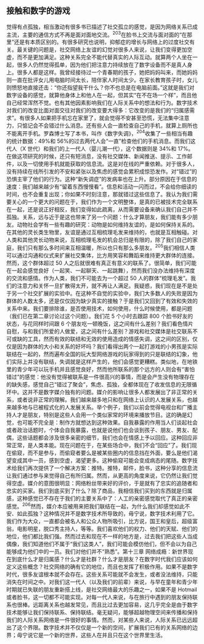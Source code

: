 ## 接触和数字的游戏

觉得有点孤独，相当激动有很多书已描述了社交孤立的感觉，是因为网络关系已成主流，主要的通信方式不再是面对面地交流。<sup>203</sup>在脸书上交流与面对面的“在那里”还是有本质区别的。有很多研究也说明，抑郁症的增长与网络上的过度社交有关。最关键的问题是，社交网络上友谊的幻觉对很多人来说，让我们变得更加空虚，而不是更加满足。这种关系完全不能代替真实的人际互动。就算两个人坐在一起，很多人仍然觉得孤单，因为他们把注意力持续放在了数字设备而不是真人身上。很多人都是这样。我曾经接待过一个青春期的孩子，她把妈妈叫来，而她妈妈则一直在批评女儿用电脑时间太长，陪伴家人时间太少。在家长教育孩子时，女儿则愤怒地直接还击：“你还指望我干什么？你不也总是在电脑前面。”这就是我们对数字设备的感觉，就算他身体上和他人在一起，但其实“在不在场一个样”，而且他自己经常浑然不觉。也有其他因素影响我们在人际关系中的想法和行为。数字技术对我们的改变比面对面交往对我们的改变要大得多：它改变的是我们的“归属感需求”。有很多人如果把手机忘在家里了，就会觉得不安甚至恐慌，无法集中注意力，只惦记会不会错过什么消息。还有些人会一直检查自己的手机，就算上厕所也不能离开手机。罗森博士写了本书，叫作《数字失调》，<sup>204</sup>收集了一些相当有趣的统计数据：49%和 56%的过去两代人会“一直”检查他们的手机消息。而我们这代人（X 世代）和我们的上一代人（婴儿潮一代），这个数据则是 34%和 17%。在做这项研究的时候，还只有短消息，没有社交媒体、新闻推送、提示、工作邮件，以及一切使用手机就能获取的信息流。这是对在线的严重依赖。对于很多人，没有持续在线所引发的不安和紧张以及焦虑的感觉会累积成惊恐发作。对“错过”的恐惧主宰了他们的行为。这种“新失调症”的发病率也在上升。部分原因在于信息的速度：我们越来越少有“留着东西慢慢看”。信息和活动一闪而过，不会给你细读的时间，也不会重复出现；你如果不时刻注意，那就错过这些信息了。我认为我们需要关心的一个更大的问题在于，我们作为一个文明整体，是真的已被技术完全联系在一起，还是说正好相反，我们变得如此疏离，从而需要设备来确认我们自己并不孤独。关系，远与近于是这也带来了另一个问题：什么才算朋友，我们能有多少朋友。动物社会学有一些有趣的研究：动物是如何维持友谊的，是如何保持关系的。在其他的灵长类生物里，友谊是通过互相梳理毛发来维持的，也就是互相触碰。对人类和其他灵长动物来说，互相梳理毛发的机会总归是有限的，除了我们自己的家庭，我们只有那么多时间来互相温暖，所以也只有那么多朋友。<sup>205</sup>我们相信人类可以通过沟通和仪式来扩展社交集体，比方用笑容和舞蹈来维持更大群体的连接。然而，这个群体超过 50 人之后就很难有真正有意义的联系了。很简单，我们可能在一起会感觉良好（一起笑、一起聊天、一起跳舞），然而我们没办法维持有深度的交流和感情。作为人类，我们不可能去为一个超过 50 人的群体“梳理毛发”。我们的注意力和关怀一旦扩散得太开，就不再让人满足。我疑惑，我们现在是不是处于另一个社交扩展的实验中。在这种不自觉的实验中，我们大多数人的失败是因为群体的人数太多，还是仅仅因为缺少真实的接触？于是我们又回到了有效和失效的关系中来。我们要排除谁，是否使用技术，如何使用，什么时候使用，都是问题（我们已在第二章讨论过这个问题）。我们花 5 个小时去跟踪 800 个脸书好友的状态，与花同样时间跟 6 个朋友吃一顿晚饭，这之间有什么差别？我们看色情片自慰，与和我们所爱的人做爱，这之间有什么差别？游戏和社交媒体是社交联系不可或缺的工具，然而有效的联结和无效的使用造成的情感失调，这之间的区别，仅仅是因为群体的大小和关系的好坏吗？我们看得出两个一起打游戏的小男孩是实际联结在一起的，然而遍布全国的玩大型网络游戏的玩家得到的只是联结的幻象，他们实际上并没有联结，失调就是这样产生的，他们会感觉更糟糕。类似地，在地铁里的青少年可以玩手机并且感觉良好，然而他所联系的那个远方的人则会有“害怕错过”的感觉：他没有觉得被联系是一件很高兴的事情，而是会产生没有物理存在的缺失感，感觉自己“错过了聚会”，焦虑、孤独，全都体现在了收发信息的无限循环中。这并不是数字媒介独有的问题。媒介的影响让很多人都发展出了非正常的关系，或者说非正常的理解。我们越来越多地只和在网络上认识的人发展关系，也越来越多地与已被程式化的人发展关系。举个例子，我们以前会觉得电视台和广播主持人才是朋友，特别是这些人会用一个类似家常的环境来播放节目。这的确是幻觉，也可能不完全是：制作方就想达到这种效果。自我暴露的作用当人们谈起社会或者政治话题时，个体会自我暴露，也就是说他们也会谈到孩子、朋友、男友、配偶，这些话题都会涉及很多亲密的细节，我们也会在情感上予以回应。这种回应非常正常，是人类本能。现在问题在于，在某些场合中，我们不会“回应”了。我们现在偷窥，而不是参与，而偷窥者要么是被某些圈内的信息挡在外面，要么是他们渴望变成其中一员，感到空虚，渴望更多。这种偷窥可能会变成病态的尾随。数字技术给我们再次提供了一个解决方案：推特。推特，邮件，脸书，这种分享的信息流让我们通过参与来觉得自己有所归属。然而，从更高的角度来说，它仍然让我们觉得空虚。媒介的意图很明显：网络粉丝带来好的评价，于是就有了忠实的追随者和忠实的买家。我们到底买到了什么？除了商品，我相信我们买到的东西就是归属感，这种感觉已不存在于我们的主要关系中了：人工的亲密感觉取代了真正的亲密感觉。<sup>206</sup>然而，媒介本应被用来把我们联结在一起，为什么我们却感觉如此不安、如此孤独？这种情况并不是数字技术所导致的，毋宁说，数字技术利用了它。我们作为大众，一直都会被名人和公众人物所吸引，比方说，国王和皇后，超级富翁，电影明星，脱口秀主持人，等等。我们喜欢他们的权力、他们的天赋、他们的地位，他们都比我们强。然而过去和现在不一样的地方是，过去我们把这些人当成偶像，我们知道他们不属于“我们这类人”，我们可能会模仿他们，但不会以为自己能够成为他们中的一员。我们对他们并不“熟悉”。<span id="part0125.html"></span>第十三章 网络成瘾：新世界现在到底什么才是归属感？什么才是社群？什么才是朋友？在数字时代我们应该如何定义这些概念？社交网络的确有它的地位，而且也发挥了积极作用。如果不是数字时代，很多友谊根本就不会存在。这些关系可能就不会发生，或者没法维持，只能消失在时间之中。对我们这一代人（以及我们的前辈）来说，与早在童年和青少年时期就已失联的朋友重新搭上线，是社交网络最大的乐趣之一，如果不是 Hotmail 或者脸书，这一切都不可能实现。对每一代人来说，与在旅行中遇到的朋友保持联系也很棒。远距离关系也越发常见，而且比过去更加容易，这几乎完全是由于数字技术能够让我们保持联系、保持联结。毫无疑问，能够超越物理空间来传播和保持我们的人际关系网络是一件很好的事情。然而，对某些人来说，人际关系已远远超出了这个界限。数字技术并不仅仅是一个新的空间，扩展我们已有的关系网络的边界；毋宁说它是一个新的世界，这些人在并且只在这个世界里生活。<span id="ad_chapter135.xhtml"></span><span id="part0126.html"></span>